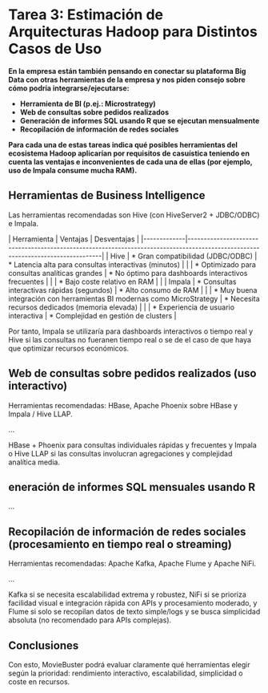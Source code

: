 # Tarea 3: Estimación de Arquitecturas Hadoop para Distintos Casos de Uso

<strong>En la empresa están también pensando en conectar su plataforma Big Data con otras herramientas de la empresa y nos piden consejo sobre cómo podría integrarse/ejecutarse:
* Herramienta de BI (p.ej.: Microstrategy)
* Web de consultas sobre pedidos realizados
* Generación de informes SQL usando R que se ejecutan mensualmente
* Recopilación de información de redes sociales

Para cada una de estas tareas indica qué posibles herramientas del ecosistema Hadoop aplicarían por requisitos de casuística teniendo en cuenta las ventajas e inconvenientes de cada una de ellas (por ejemplo, uso de Impala consume mucha RAM).</strong>

##

## Herramientas de Business Intelligence

Las herramientas recomendadas son Hive (con HiveServer2 + JDBC/ODBC) e Impala.

| Herramienta | Ventajas                                                                | Desventajas                                           |
|-------------|---------------------------------------------------------------------------------------------------------------------------------|
| Hive        | * Gran compatibilidad (JDBC/ODBC)                                       | * Latencia alta para consultas interactivas (minutos) |
|             | * Optimizado para consultas analíticas grandes                          | * No óptimo para dashboards interactivos frecuentes   |
|             | * Bajo coste relativo en RAM                                            |                                                       |
| Impala      | * Consultas interactivas rápidas (segundos)                             | * Alto consumo de RAM                                 |
|             | * Muy buena integración con herramientas BI modernas como MicroStrategy | * Necesita recursos dedicados (memoria elevada)       |
|             | * Experiencia de usuario interactiva                                    | * Complejidad en gestión de clusters                  |

Por tanto, Impala se utilizaría para dashboards interactivos o tiempo real y Hive si las consultas no fueranen tiempo real o se de el caso de que haya que optimizar recursos económicos.

## Web de consultas sobre pedidos realizados (uso interactivo)

Herramientas recomendadas: HBase, Apache Phoenix sobre HBase y Impala / Hive LLAP.

...

HBase + Phoenix para consultas individuales rápidas y frecuentes y Impala o Hive LLAP si las consultas involucran agregaciones y complejidad analítica media.

## eneración de informes SQL mensuales usando R

...

## Recopilación de información de redes sociales (procesamiento en tiempo real o streaming)

Herramientas recomendadas: Apache Kafka, Apache Flume y Apache NiFi.

...

Kafka si se necesita escalabilidad extrema y robustez, NiFi si se prioriza facilidad visual e integración rápida con APIs y procesamiento moderado, y Flume si solo se recopilan datos de texto simple/logs y se busca simplicidad absoluta (no recomendado para APIs complejas).

## Conclusiones

Con esto, MovieBuster podrá evaluar claramente qué herramientas elegir según la prioridad: rendimiento interactivo, escalabilidad, simplicidad o coste en recursos.
